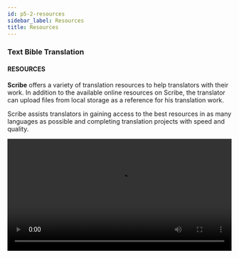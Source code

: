 ```yaml
---
id: p5-2-resources
sidebar_label: Resources
title: Resources
---
```

### Text Bible Translation

#### RESOURCES

**Scribe** offers a variety of translation resources to help translators with their work. In addition to the available online resources on Scribe, the translator can upload files from local storage as a reference for his translation work.

Scribe assists translators in gaining access to the best resources in as many languages as possible and completing translation projects with speed and quality.

<video controls src="/0.5.6/en-import-resources.mov" width="100%" type="video/mov"/>

#### TYPES OF RESOURCES

The following resources are available on Scribe

<h3>BIBLE</h3>

There are three tabs once you click on the Bible:

### BIBLE, RESOURCE, COLLECTION

**<i>To download the Bible of your choice through,</i>**  **RESOURCE tab**.

 Resources from the Bible are displayed in English by default; to download resources in other languages, follow the instructions. 
- Click on the **Resource** tab
- Select the **Language** from the language drop-down
- Choose the **Bible** or **Aligned Bible** from the **type** drop-down
- Select the download icon

Once you click the Bible tab, the downloaded Bible will be at the top of the list. This allows you to keep track of the resources that have been downloaded.
You can also choose a Bible by entering information such as Language and type into the window provided in the Resource section.
By clicking on the Bible tab, you will be able to access the downloaded Bible for reference.

**<i>To upload resources from local through ,</i>**  **COLLECTION tab**

Scripture burrito enabled resource folder is needed for this. [How to create Scripture Burrito folder?](../../How-to/p9-1-scripture%20burrito)

You can also refer to resources from your local computer by uploading them to Scribe.

- Click on the **COLLECTION** tab to import resources from local storage
- Click on *Select Folder*
- Select the file from your Computer that you want to upload
- Select the upload option
  You'll be able to see the file if you click the **BIBLE** tab.

<video controls src="/0.5.6/en-import-resources-bible.mov" width="100%" type="video/mov"/>

### To download the other reference Resources

Following resources can be used both **online** and **offline**: **Translation Notes, Translation Words, Translation Questions, Translation Academy and OBS resources**

**Users can access these resources online by simply clicking on them. However, it's important to note that for online usage, an internet connection is required throughout the resource's usage**.

#### Steps for downloading Resources

- Hover over the Translation Notes resources for the desired language
- On the right-hand side, click the download icon <img src="/0.5.3/download.png"  width="30px" alt="download"/>
- The chosen resource will be downloaded, and a message saying **Resource download finished** will appear at the bottom left
- The downloaded resource will appear at the top of the resource list under **Downloaded Resources**
- In the Downloaded Resources there is a **refresh icon** <img src="/0.5.3/refreshbutton.png"  width="30px" alt="refresh"/> that allows you to check for updates
  - If updates are available, the resource will be updated to the most recent version
  - If no updates are available, a pop-up message will appear stating No updates available
- Click the **Trash bin** icon to remove unused resources <img src="/0.5.3/trashbin.png"  width="30px" alt="trashbin"/>



:::note

Bible Translation Words list and OBS Translation Words List can be used **Online only** (Refer Translotion Word List).

:::


<video controls src="/0.5.6/en-download-resources-cmn.mov" width="100%" type="video/mov"/>

### TRANSLATION NOTES
(Available Online and Offline)

Scribe currently supports Translation Notes (online and offline) in different languages.

<video controls src="/0.5.6/en-import-resources-trans-notes.mov" width="100%" type="video/mov"/>

### TRANSLATION WORDS LIST
(Available only online)

This section offers a list of key biblical terms.

#### Steps to refer Translation Words List

- Open the project and, click on the new layout icon
- In the new column, click on the **resource selector** or load a module
- This action will open the Resource page
- From there, select the Translation Word List for the language you need
- The chosen resource will then appear in the reference column

<video controls src="/0.5.6/en-import-resources-transwordlist.mov" width="100%" type="video/mov"/>

### TRANSLATION WORDS
(Available Online and offline)

The list of translation words is divided into three categories:

**KT-Key Terms** - This list includes a number of important words from the Bible, along with definitions, translation suggestions, Bible references, and word data.

**Names** - This list contains facts, Bible references, examples from Bible stories, and word data about people in the Bible.

**Other** – This is a list of additional Bible terms. The definition, Bible references, and word data are all included in the list.

<video controls src="/0.5.6/en-import-resources-transwords.mov" width="100%" type="video/mov"/>

### TRANSLATION QUESTION
(Available online and offline)

This resource category contains questions that are designed to help translators in analyzing and understanding specific Bible books.
<img src="/0.5.6/en-Translationques.PNG"  width="1000px" alt="file menu"/>

### TRANSLATION ACADEMY
(Available Online and offline)

Translation Academy is a resource for Bible translation information and instruction for translators.
<img src="/0.5.6/en-transacademy.PNG"  width="1000px" alt="file menu"/>

<!-- ##
To import a resource, follow the steps below.
<video controls src="/0.5.3/importresourcesep.mov" width="100%" type="video/mov"/> -->

### 

### 

### OPEN BIBLE STORIES (OBS)

Open Bible Stories is a collection of key Bible stories available for translation in easy-to-understand text.

There are three tabs once you click on the Open Bible Stories

#### OBS, RESOURCE, COLLECTION

**<i>To download the Bible story of your choice, through</i>** **RESOURCE** tab

Resources from the Bible are displayed in English by default; to download resources in other languages, follow the instructions. 

- Click on the **RESOURCE** tab
- Choose the story you want to download
- Select the download icon

The downloaded Bible story will appear in the OBS tab. This allows you to keep track of the resources that have been downloaded.
You can also choose a OBS by selecting Language in the Resource section.
By clicking on the OBS tab, you will be able to access the downloaded OBS story for reference.

<video controls src="/0.5.6/en-obsresourcedownload.mov" width="100%" type="video/mov"/>

**<i>To upload resources from local, through</i>** **COLLECTION** tab

Scripture burrito enabled resource folder is needed for this. [How to create Scripture Burrito folder?](../../How-to/p9-1-scripture%20burrito)

You can also refer to resources from your local computer by uploading them to **Scribe**.

- Click on the **COLLECTION** tab to import resources from local storage
- Click on **Select Folder**
- Select the file from your computer that you want to upload
- Select the upload option
  You'll be able to see the file if you click the OBS tab.

<video controls src="/0.5.6/en-obsresoucollection.mov" width="100%" type="video/mov"/>

### OBS TRANSLATION NOTES

OBS translation notes provide interpretive information for stories to assist translators with their translation work.

<img src="/0.5.6/en-obstransnotes.PNG"  width="1000px" alt="file menu"/>
<img src="/0.5.6/en-obstransnotes1.PNG"  width="1000px" alt="file menu"/>

### OBS TRANSLATION QUESTIONS

These questions allow translators to determine whether the intended meaning is clearly communicated to the audience.
<img src="/0.5.6/en-obstransques.PNG"  width="1000px" alt="file menu"/>
<img src="/0.5.6/en-Translationques1.PNG"  width="1000px" alt="file menu"/>

### OBS TRANSLATION WORDS LIST

This section offers a list of key biblical terms.
<img src="/0.5.6/en-obstranswl.PNG"  width="1000px" alt="file menu"/>
<img src="/0.5.6/en-obstranswl1.PNG"  width="1000px" alt="file menu"/>

### AUDIO

**Steps to import the Audio resource**

Scripture burrito enabled resource folder is needed for this. [How to create Scripture Burrito folder?](../../How-to/p9-1-scripture%20burrito)
- Open the project and, within the editor pane, click on the new layout icon
- In the new column, click on the **resource selector**
- This action will open the Resource page
- Select **Audio**
- Click on the *COLLECTION* tab to import resources from local storage
- Click on **Select Folder**
- Select the file from your computer that you want to upload
- Select the upload option

You'll be able to see the file if you click the **Audio** tab.

<video controls src="/0.5.6/en_audioresource_import.mov" width="100%" type="video/mov"/>

### UPLOAD HELP RESOURCES

To know about this feature [Go to this page](../../How-to/p9-2-offlineupload.md).
